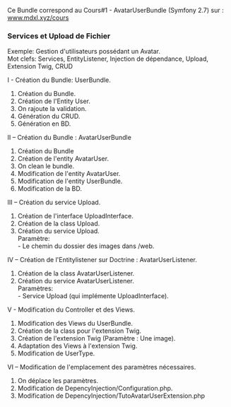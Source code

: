 Ce Bundle correspond au Cours#1 - AvatarUserBundle (Symfony 2.7) sur : 
www.mdxl.xyz/cours  
  
### Services et Upload de Fichier    
            

                      
Exemple: Gestion d'utilisateurs possédant un Avatar.   
Mot clefs: Services, EntityListener, Injection de dépendance, Upload, Extension Twig, CRUD

I - Création du Bundle: UserBundle.  

1. Création du Bundle.   
2. Création de l'Entity User.   
3. On rajoute la validation.   
4. Génération du CRUD.   
5. Génération en BD.   

II – Création du Bundle : AvatarUserBundle   

1. Création du  Bundle
2. Création de l'entity AvatarUser.   
3. On clean le bundle.   
4. Modification de l'entity AvatarUser.   
5. Modification de l'entity UserBundle.   
6. Modification de la BD.   

III – Création du service Upload.   


1. Création de l'interface UploadInterface.   
2. Création de la class Upload.   
3. Création du service Upload.   
Paramètre:    
\- Le chemin du dossier des images dans /web.   

IV – Création de l'Entitylistener sur Doctrine : AvatarUserListener.   


1. Création de la class AvatarUserListener.   
2. Création du service AvatarUserListener.   
Paramètres:   
\- Service Upload (qui implémente UploadInterface).      

V - Modification du Controller et des Views.   


1. Modification des Views du UserBundle.   
2. Création de la class pour l'extension Twig.   
3. Création de l'extension Twig (Paramètre : Une image).   
4. Adaptation des Views à l'extension Twig.   
5. Modification de UserType.   
				
VI – Modification de l'emplacement des paramètres nécessaires.   


1. On déplace les paramètres.   
2. Modification de DepencyInjection/Configuration.php.   
3. Modification de DepencyInjection/TutoAvatarUserExtension.php   



